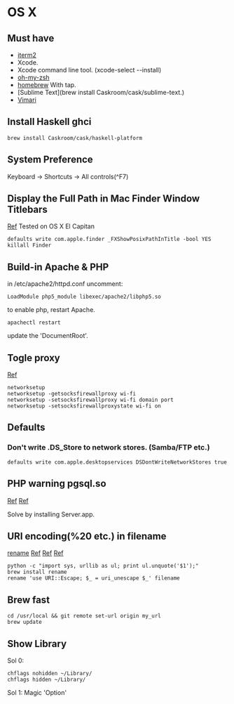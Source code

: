 # OS X

## Must have
* [iterm2](http://www.iterm2.com)
* Xcode.
* Xcode command line tool. (xcode-select --install)
* [oh-my-zsh](http://ohmyz.sh)
* [homebrew](http://brew.sh) With tap.
* [Sublime Text](brew install Caskroom/cask/sublime-text.)
* [Vimari](https://github.com/guyht/vimari)

## Install Haskell ghci

```
brew install Caskroom/cask/haskell-platform
```

## System Preference

Keyboard -> Shortcuts -> All controls(^F7)


## Display the Full Path in Mac Finder Window Titlebars
[Ref](http://osxdaily.com/2007/12/02/show-full-directory-path-in-finder-window-title-bars/)
Tested on OS X El Capitan
```
defaults write com.apple.finder _FXShowPosixPathInTitle -bool YES
killall Finder
```

## Build-in Apache & PHP

in /etc/apache2/httpd.conf uncomment:

```
LoadModule php5_module libexec/apache2/libphp5.so
```

to enable php, restart Apache.

```
apachectl restart
```

update the 'DocumentRoot'.


## Togle proxy

[Ref](https://stackoverflow.com/questions/4029471/how-to-you-toggle-on-and-off-a-web-proxy-in-os-x-from-the-command-line)

```
networksetup
networksetup -getsocksfirewallproxy wi-fi
networksetup -setsocksfirewallproxy wi-fi domain port
networksetup -setsocksfirewallproxystate wi-fi on
```

## Defaults

### Don't write .DS_Store to network stores. (Samba/FTP etc.)

```
defaults write com.apple.desktopservices DSDontWriteNetworkStores true
```

## PHP warning pgsql.so

[Ref](https://origin-discussions-us.apple.com/thread/7218739)
[Ref](http://stackoverflow.com/questions/6588174/enabling-postgresql-support-in-php-on-mac-os-x)

Solve by installing Server.app.

## URI encoding(%20 etc.) in filename

[rename](https://github.com/ap/rename)
[Ref](http://unix.stackexchange.com/questions/76500/how-to-remove-uri-encoding-from-file-names)
[Ref](http://unix.stackexchange.com/questions/174129/replace-20-with-a-space-in-filenames)
[Ref](http://unix.stackexchange.com/questions/159253/decoding-url-encoding-percent-encoding)

```
python -c "import sys, urllib as ul; print ul.unquote('$1');"
brew install rename
rename 'use URI::Escape; $_ = uri_unescape $_' filename
```

## Brew fast

```
cd /usr/local && git remote set-url origin my_url
brew update
```

## Show Library

Sol 0:

```
chflags nohidden ~/Library/
chflags hidden ~/Library/
```

Sol 1:
Magic 'Option'
